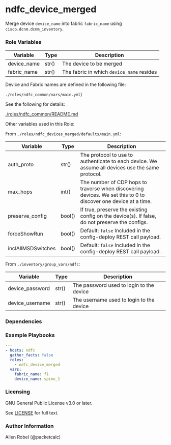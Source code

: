 # ndfc_device_merged

Merge device ``device_name`` into fabric ``fabric_name`` using ``cisco.dcnm.dcnm_inventory``.

### Role Variables

Variable        | Type  | Description
----------------|-------|----------------------------------------
device_name     | str() | The device to be merged
fabric_name     | str() | The fabric in which ``device_name`` resides

Device and Fabric names are defined in the following file:

``./roles/ndfc_common/vars/main.yml``)

See the following for details:

[./roles/ndfc_common/README.md](https://github.com/allenrobel/ndfc-roles/tree/master/roles/ndfc_common/README.md)

Other variables used in this Role:

From ``./roles/ndfc_devices_merged/defaults/main.yml``:

Variable        | Type   | Description
----------------|--------|------------
auth_proto      | str()  | The protocol to use to authenticate to each device.  We assume all devices use the same protocol.
max_hops        | int()  | The number of CDP hops to traverse when discovering devices. We set this to 0 to discover one device at a time.
preserve_config | bool() | If true, preserve the existing config on the device(s).  If false, do not preserve the configs.
forceShowRun    | bool() | Default: ``false`` Included in the config-deploy REST call payload.
inclAllMSDSwitches | bool() | Default: ``false`` Included in the config-deploy REST call payload.

From ``./inventory/group_vars/ndfc``:

Variable              | Type    | Description
----------------------|---------|------------
device_password       | str()   | The password used to login to the device
device_username       | str()   | The username used to login to the device

### Dependencies

### Example Playbooks

```yaml
---
- hosts: ndfc
  gather_facts: false
  roles:
    - ndfc_device_merged
  vars:
    fabric_name: f1
    device_name: spine_1
```

### Licensing

GNU General Public License v3.0 or later.

See [LICENSE](https://www.gnu.org/licenses/gpl-3.0.txt) for full text.

### Author Information

Allen Robel (@packetcalc)
